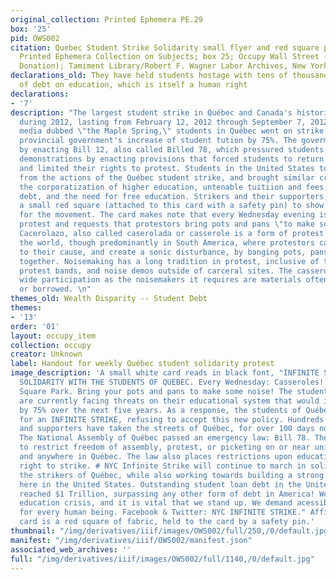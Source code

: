 ```yaml
---
original_collection: Printed Ephemera PE.29
box: '25'
pid: OWS002
citation: Quebec Student Strike Solidarity small flyer and red square pin, 2012; PE.029
  Printed Ephemera Collection on Subjects; box 25; Occupy Wall Street (Robert Reiss
  Donation); Tamiment Library/Robert F. Wagner Labor Archives, New York University
declarations_old: They have held students hostage with tens of thousands of dollars
  of debt on education, which is itself a human right
declarations:
- '7'
description: "The largest student strike in Québec and Canada's historied occurred
  during 2012, lasting from February 12, 2012 through September 7, 2012. In what the
  media dubbed \"the Maple Spring,\" students in Québec went on strike following the
  provincial government's increase of student tution by 75%. The goverment responded
  by enacting Bill 12, also called Billed 78, which pressured students to end their
  demonstrations by enacting provisions that forced students to return to their coursework
  and limited their rights to protest. Students in the United States took inspiration
  from the actions of the Québec student strike, and brought similar critiques about
  the corporatization of higher education, untenable tuitiion and fees, rising student
  debt, and the need for free education. Strikers and their supporters, would affix
  a small red square (attached to this card with a safety pin) to show their solidarity
  for the movement. The card makes note that every Wednesday evening is a casseroles
  protest and requests that protestors bring pots and pans \"to make some noise!\"
  Cacerolazo, also called caserolada or casserole is a form of protest popular around
  the world, though predominantly in South America, where protestors call attention
  to their cause, and create a sonic disturbance, by banging pots, pans, and utensils
  together. Noisemaking has a long tradition in protest, inclusive of the use of song,
  protest bands, and noise demos outside of carceral sites. The casserole invites
  wide participation as the noisemakers it requires are materials often easily found
  or borrowed. \n"
themes_old: Wealth Disparity -- Student Debt
themes:
- '13'
order: '01'
layout: occupy_item
collection: occupy
creator: Unknown
label: Handout for weekly Québec student solidarity protest
image_description: 'A small white card reads in black font, "INFINITE STRIKE // NYC
  SOLIDARITY WITH THE STUDENTS OF QUEBEC. Every Wednesday: Casseroles! 8pm -- Washington
  Square Park. Bring your pots and pans to make some noise! The students of Québec
  are currently facing threats on their educational system that would increase tuition
  by 75% over the next five years. As a response, the students of Québec have called
  for an INFINITE STRIKE, refusing to accept this new policy. Hundreds of students
  and supporters have taken the streets of Québec, for over 100 days now. On May 18th,
  The National Assembly of Québec passed an emergency law: Bill 78. The Law attempts
  to restrict freedom of assembly, protest, or picketing on or near university grounds,
  and anywhere in Québec. The law also places restrictions upon education employees
  right to strike. # NYC Infinite Strike will continue to march in solidarity with
  the strikers of Québec, while also working towards building a strong student movement
  here in the United States. Outstanding student loan debt in the United States has
  reached $1 Trillion, surpassing any other form of debt in America! We are in an
  education crisis, and it is vital that we stand up. We demand acessible education
  for every human being. Facebook & Twitter: NYC INFINITE STRIKE." Affixed to the
  card is a red square of fabric, held to the card by a safety pin.'
thumbnail: "/img/derivatives/iiif/images/OWS002/full/250,/0/default.jpg"
manifest: "/img/derivatives/iiif/OWS002/manifest.json"
associated_web_archives: ''
full: "/img/derivatives/iiif/images/OWS002/full/1140,/0/default.jpg"
---
```

